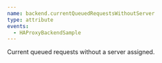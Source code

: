 ```yaml
---
name: backend.currentQueuedRequestsWithoutServer
type: attribute
events:
  - HAProxyBackendSample
---
```


Current queued requests without a server assigned.
